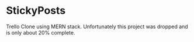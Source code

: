 # StickyPosts
Trello Clone using MERN stack.
Unfortunately this project was dropped and is only about 20% complete.

